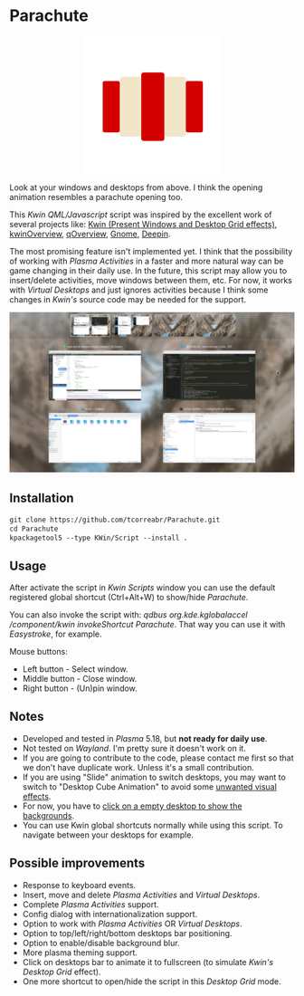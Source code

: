 # Parachute

<p align="center">
  <img src="parachute.svg">
</p>

Look at your windows and desktops from above. I think the opening animation resembles a parachute opening too.

This *Kwin QML/Javascript* script was inspired by the excellent work of several projects like: [Kwin (Present Windows and Desktop Grid effects)](https://github.com/KDE/kwin), [kwinOverview](https://github.com/astatide/kwinOverview), [qOverview](https://gitlab.com/bharadwaj-raju/QOverview), [Gnome](https://www.gnome.org/), [Deepin](https://www.deepin.org/).

The most promising feature isn't implemented yet. I think that the possibility of working with *Plasma Activities* in a faster and more natural way can be game changing in their daily use. In the future, this script may allow you to insert/delete activities, move windows between them, etc. For now, it works with *Virtual Desktops* and just ignores activities because I think some changes in *Kwin's* source code may be needed for the support.

![](parachute.png)

## Installation

  ```
  git clone https://github.com/tcorreabr/Parachute.git
  cd Parachute
  kpackagetool5 --type KWin/Script --install .
  ```

## Usage

After activate the script in *Kwin Scripts* window you can use the default registered global shortcut (Ctrl+Alt+W) to show/hide *Parachute*.
  
You can also invoke the script with: *qdbus org.kde.kglobalaccel /component/kwin invokeShortcut Parachute*. That way you can use it with *Easystroke*, for example.

Mouse buttons:
* Left button - Select window.
* Middle button - Close window.
* Right button - (Un)pin window.

## Notes

* Developed and tested in *Plasma* 5.18, but **not ready for daily use**.
* Not tested on *Wayland*. I'm pretty sure it doesn't work on it.
* If you are going to contribute to the code, please contact me first so that we don't have duplicate work. Unless it's a small contribution.
* If you are using "Slide" animation to switch desktops, you may want to switch to "Desktop Cube Animation" to avoid some [unwanted visual effects](https://github.com/tcorreabr/Parachute/issues/1).
* For now, you have to [click on a empty desktop to show the backgrounds](https://github.com/tcorreabr/Parachute/issues/6).
* You can use Kwin global shortcuts normally while using this script. To navigate between your desktops for example.

## Possible improvements

* Response to keyboard events.
* Insert, move and delete *Plasma Activities* and *Virtual Desktops*.
* Complete *Plasma Activities* support.
* Config dialog with internationalization support.
* Option to work with *Plasma Activities* OR *Virtual Desktops*.
* Option to top/left/right/bottom desktops bar positioning.
* Option to enable/disable background blur.
* More plasma theming support.
* Click on desktops bar to animate it to fullscreen (to simulate *Kwin's Desktop Grid* effect).
* One more shortcut to open/hide the script in this *Desktop Grid* mode.

